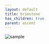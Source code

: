 ```yaml
---
layout: default
title: brimstone
has_children: true
parent: ascent
---
```


![sample](/valo-st-point/image/valorant_sample.png)
